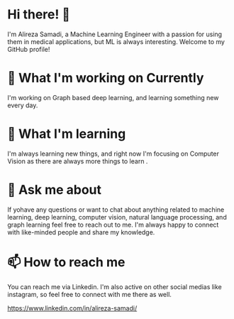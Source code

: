 # Hi there! 👋
I'm Alireza Samadi, a Machine Learning Engineer with a passion for using them in medical applications, but ML is always interesting. 
Welcome to my GitHub profile!  
# 🔭 What I'm working on Currently
I'm working on Graph based deep learning, and learning something new every day.  
# 🌱 What I'm learning
I'm always learning new things, and right now I'm focusing on Computer Vision as there are always more things to learn .
# 💬 Ask me about
If yohave any questions or want to chat about anything related to machine learning, deep learning, computer vision, natural language processing, and graph learning feel free to reach out to me.
I'm always happy to connect with like-minded people and share my knowledge.  
# 📫 How to reach me
You can reach me via Linkedin. I'm also active on other social medias like instagram, so feel free to connect with me there as well.

https://www.linkedin.com/in/alireza-samadi/
